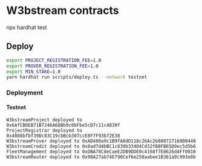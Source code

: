 # W3bstream contracts

npx hardhat test

## Deploy

```bash
export PROJECT_REGISTRATION_FEE=1.0
export PROVER_REGISTRATION_FEE=1.0
export MIN_STAKE=1.0
yarn hardhat run scripts/deploy.ts --network testnet
```

### Deployment

#### Testnet

```
W3bstreamProject deployed to 0x6AfCB0EB71B7246A68Bb9c0bFbe5cD7c11c4839f
ProjectRegistrar deployed to 0x4888bfbf39Dc83C19cbBcb307ccE8F7F93b72E38
W3bstreamProver deployed to 0xAD480a9c1B9fA8dD118c26Ac26880727160D0448
W3bstreamCredit deployed to 0x0ad7d4bBC1c839b33404Cd32fB8FB65D9ec5d5b6
FleetManagement deployed to 0xDBA78C8eCaeE2DB9DDE0c4168f7E8626d4Ff0010
W3bstreamRouter deployed to 0x90A27ab74E790Cef6e258aabee1B361a9c993e8b
```
